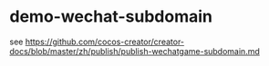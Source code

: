 # demo-wechat-subdomain

see https://github.com/cocos-creator/creator-docs/blob/master/zh/publish/publish-wechatgame-subdomain.md
